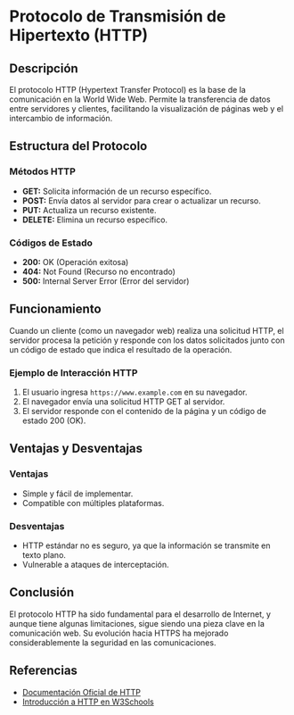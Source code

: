 # Protocolo de Transmisión de Hipertexto (HTTP)

## Descripción
El protocolo HTTP (Hypertext Transfer Protocol) es la base de la comunicación en la World Wide Web. Permite la transferencia de datos entre servidores y clientes, facilitando la visualización de páginas web y el intercambio de información.

## Estructura del Protocolo
### Métodos HTTP
- **GET:** Solicita información de un recurso específico.
- **POST:** Envía datos al servidor para crear o actualizar un recurso.
- **PUT:** Actualiza un recurso existente.
- **DELETE:** Elimina un recurso específico.

### Códigos de Estado
- **200:** OK (Operación exitosa)
- **404:** Not Found (Recurso no encontrado)
- **500:** Internal Server Error (Error del servidor)

## Funcionamiento
Cuando un cliente (como un navegador web) realiza una solicitud HTTP, el servidor procesa la petición y responde con los datos solicitados junto con un código de estado que indica el resultado de la operación.

### Ejemplo de Interacción HTTP
1. El usuario ingresa `https://www.example.com` en su navegador.
2. El navegador envía una solicitud HTTP GET al servidor.
3. El servidor responde con el contenido de la página y un código de estado 200 (OK).

## Ventajas y Desventajas
### Ventajas
- Simple y fácil de implementar.
- Compatible con múltiples plataformas.

### Desventajas
- HTTP estándar no es seguro, ya que la información se transmite en texto plano.
- Vulnerable a ataques de interceptación.

## Conclusión
El protocolo HTTP ha sido fundamental para el desarrollo de Internet, y aunque tiene algunas limitaciones, sigue siendo una pieza clave en la comunicación web. Su evolución hacia HTTPS ha mejorado considerablemente la seguridad en las comunicaciones.

## Referencias
- [Documentación Oficial de HTTP](https://developer.mozilla.org/es/docs/Web/HTTP)
- [Introducción a HTTP en W3Schools](https://www.w3schools.com/tags/ref_httpmethods.asp)
